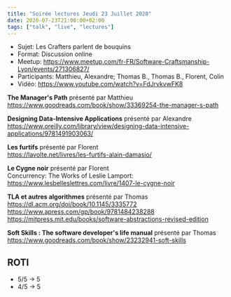 ```yaml
---
title: "Soirée lectures Jeudi 23 Juillet 2020"
date: 2020-07-23T21:00:00+02:00
tags: ["talk", "live", "lectures"]
---
```


- Sujet: Les Crafters parlent de bouquins
- Format: Discussion online
- Meetup: https://www.meetup.com/fr-FR/Software-Craftsmanship-Lyon/events/271306827/
- Participants: Matthieu, Alexandre; Thomas B., Thomas B., Florent, Colin
- Vidéo: https://www.youtube.com/watch?v=FdJrvkvwFK8

**The Manager's Path** présenté par Matthieu  
https://www.goodreads.com/book/show/33369254-the-manager-s-path

**Designing Data-Intensive Applications** présenté par Alexandre  
https://www.oreilly.com/library/view/designing-data-intensive-applications/9781491903063/

**Les furtifs** présenté par Florent  
https://lavolte.net/livres/les-furtifs-alain-damasio/

**Le Cygne noir** présenté par Florent  
Concurrency: The Works of Leslie Lamport: https://www.lesbelleslettres.com/livre/1407-le-cygne-noir

**TLA et autres algorithmes** présenté par Thomas  
https://dl.acm.org/doi/book/10.1145/3335772  
https://www.apress.com/gp/book/9781484238288  
https://mitpress.mit.edu/books/software-abstractions-revised-edition  

**Soft Skills : The software developer's life manual** présenté par Thomas  
https://www.goodreads.com/book/show/23232941-soft-skills


## ROTI

- 5/5 -> 5  
- 4/5 -> 5

